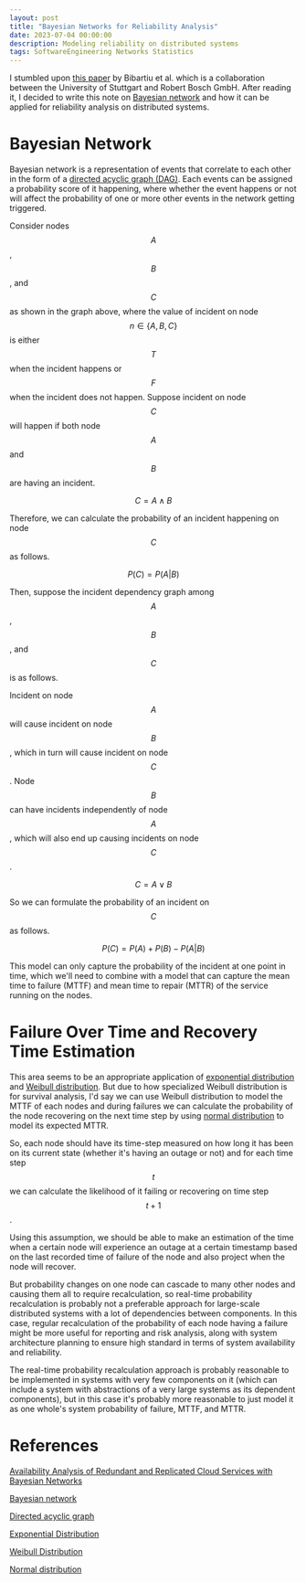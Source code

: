 ```yaml
---
layout: post
title: "Bayesian Networks for Reliability Analysis"
date: 2023-07-04 00:00:00
description: Modeling reliability on distributed systems
tags: SoftwareEngineering Networks Statistics
---
```


I stumbled upon [this paper](http://arxiv.org/abs/2306.13334) by Bibartiu et al. which is a collaboration between the University of Stuttgart and Robert Bosch GmbH. After reading it, I decided to write this note on [Bayesian network](https://en.wikipedia.org/wiki/Bayesian_network) and how it can be applied for reliability analysis on distributed systems.

# Bayesian Network

Bayesian network is a representation of events that correlate to each other in the form of a [directed acyclic graph (DAG)](https://en.wikipedia.org/wiki/Directed_acyclic_graph). Each events can be assigned a probability score of it happening, where whether the event happens or not will affect the probability of one or more other events in the network getting triggered.

<script type="text/tikz">
  \begin{tikzpicture}
    \draw (0,2) circle (0.2in) node {A};
    \draw (2,2) circle (0.2in) node {B};
    \draw (1,0) circle (0.2in) node {C};

    \draw [->] (0.2,1.5) -- (0.75,0.5);
    \draw [->] (1.8,1.5) -- (1.25,0.5);
  \end{tikzpicture}
</script>

Consider nodes $$A$$, $$B$$, and $$C$$ as shown in the graph above, where the value of incident on node $$n \in \{A, B, C\}$$ is either $$T$$ when the incident happens or $$F$$ when the incident does not happen. Suppose incident on node $$C$$ will happen if both node $$A$$ and $$B$$ are having an incident.

$$
C = A \land B
$$

Therefore, we can calculate the probability of an incident happening on node $$C$$ as follows.

$$
P(C) = P(A | B)
$$

Then, suppose the incident dependency graph among $$A$$, $$B$$, and $$C$$ is as follows.

<script type="text/tikz">
  \begin{tikzpicture}
    \draw (0,2) circle (0.2in) node {A};
    \draw (2,2) circle (0.2in) node {B};
    \draw (1,0) circle (0.2in) node {C};

    \draw [->] (0.5,2) -- (1.5,2);
    \draw [->] (1.8,1.5) -- (1.25,0.5);
  \end{tikzpicture}
</script>

Incident on node $$A$$ will cause incident on node $$B$$, which in turn will cause incident on node $$C$$. Node $$B$$ can have incidents independently of node $$A$$, which will also end up causing incidents on node $$C$$.

$$
C = A \lor B
$$

So we can formulate the probability of an incident on $$C$$ as follows.

$$
P(C) = P(A) + P(B) - P(A | B)
$$

This model can only capture the probability of the incident at one point in time, which we'll need to combine with a model that can capture the mean time to failure (MTTF) and mean time to repair (MTTR) of the service running on the nodes.

# Failure Over Time and Recovery Time Estimation

This area seems to be an appropriate application of [exponential distribution](/2020-07-03/exponential-distribution) and [Weibull distribution](/2020-07-14/weibull-distribution). But due to how specialized Weibull distribution is for survival analysis, I'd say we can use Weibull distribution to model the MTTF of each nodes and during failures we can calculate the probability of the node recovering on the next time step by using [normal distribution](https://en.wikipedia.org/wiki/Normal_distribution) to model its expected MTTR.

So, each node should have its time-step measured on how long it has been on its current state (whether it's having an outage or not) and for each time step $$t$$ we can calculate the likelihood of it failing or recovering on time step $$t + 1$$.

Using this assumption, we should be able to make an estimation of the time when a certain node will experience an outage at a certain timestamp based on the last recorded time of failure of the node and also project when the node will recover.

But probability changes on one node can cascade to many other nodes and causing them all to require recalculation, so real-time probability recalculation is probably not a preferable approach for large-scale distributed systems with a lot of dependencies between components. In this case, regular recalculation of the probability of each node having a failure might be more useful for reporting and risk analysis, along with system architecture planning to ensure high standard in terms of system availability and reliability.

The real-time probability recalculation approach is probably reasonable to be implemented in systems with very few components on it (which can include a system with abstractions of a very large systems as its dependent components), but in this case it's probably more reasonable to just model it as one whole's system probability of failure, MTTF, and MTTR.

# References

[Availability Analysis of Redundant and Replicated Cloud Services with Bayesian Networks](http://arxiv.org/abs/2306.13334)

[Bayesian network](https://en.wikipedia.org/wiki/Bayesian_network)

[Directed acyclic graph](https://en.wikipedia.org/wiki/Directed_acyclic_graph)

[Exponential Distribution](/2020-07-03/exponential-distribution)

[Weibull Distribution](/2020-07-14/weibull-distribution)

[Normal distribution](https://en.wikipedia.org/wiki/Normal_distribution)
